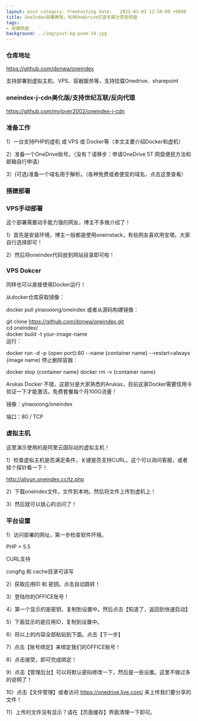 ```yaml
---
layout: post category: freehosting date:   2022-01-03 12:50:00 +0800
title: OneIndex部署教程，利用OneDrive打造专属分享型网盘
tags:
- 自建网盘
background: ../img/post-bg-poem-14.jpg
---
```



### 仓库地址
https://github.com/donwa/oneindex

支持部署到虚拟主机、VPS、容器服务等，支持挂载Onedrive、sharepoint

### oneindex-j-cdn美化版/支持世纪互联/反向代理
https://github.com/mylover2002/oneindex-j-cdn


### 准备工作
1）一台支持PHP的虚机 或 VPS 或 Docker等（本文主要介绍Docker和虚机）

2）准备一个OneDrive账号。（没有？请移步：申请OneDrive 5T 网盘便民方法和邮箱自行申请）

3）(可选)准备一个域名用于解析。（各种免费或者便宜的域名，点击这里查看）

### 搭建部署

### VPS手动部署<br>
这个部署需要动手能力强的网友，博主不多做介绍了！

1）首先是安装环境，博主一般都是使用oneinstack，有些网友喜欢用宝塔。大家自行选择即可！

2）然后将oneindex代码放到网站目录即可啦！

 ### VPS Dokcer
同样也可以直接使用Docker运行！

从docker仓库获取镜像：

docker pull yinaoxiong/oneindex
或者从源码构建镜像：

git clone https://github.com/donwa/oneindex.git<br>
cd oneindex/<br>
docker build -t your-image-name<br>
运行：<br>

docker run -d -p {open port}:80 --name {container name} --restart=always {image name}
停止删除容器：

docker stop {container name}
docker rm -v {container name}
 
Arukas Docker
不错，这部分是大家熟悉的Arukas，目前这家Docker需要信用卡验证一下才能激活。免费套餐每个月100G流量！

镜像：yinaoxiong/oneindex

端口：80 / TCP


### 虚拟主机
这里演示使用的是阿里云国际站的虚拟主机！

1）检查虚拟主机是否满足条件，关键是否支持CURL。这个可以询问客服，或者挂个探针看一下！

http://aliyun.oneindex.cc/tz.php

2）下载oneindex文件，文件到本地。然后将文件上传到虚机上！

3）然后就可以放心的访问了！


### 平台设置
1）访问部署的网址，第一步检查软件环境。

PHP > 5.5

CURL支持

congfig 和 cache目录可读写

2）获取应用ID 和 密钥。点击自动跳转！

3）登陆你的OFFICE账号！

4）第一个显示的是密钥，复制到设置中。然后点击【知道了，返回到快速启动】

5）下面显示的是应用ID，复制到设置中。

6）将以上的内容全部粘贴到下面。点击【下一步】

7）点击【账号绑定】来绑定我们的OFFICE账号！

8）点击接受，即可完成绑定！

9）点击【管理后台】可以将默认密码修改一下，然后是一些设置。这里不做过多的说明了！

10）点击【文件管理】或者访问 https://onedrive.live.com/ 来上传我们要分享的文件！

11）上传的文件没有显示？请在【页面缓存】界面清理一下即可。
